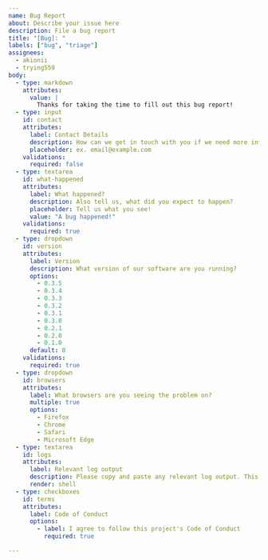 ```yaml
---
name: Bug Report
about: Describe your issue here
description: File a bug report
title: "[Bug]: "
labels: ["bug", "triage"]
assignees:
  - akionii
  - trying559
body:
  - type: markdown
    attributes:
      value: |
        Thanks for taking the time to fill out this bug report!
  - type: input
    id: contact
    attributes:
      label: Contact Details
      description: How can we get in touch with you if we need more info?
      placeholder: ex. email@example.com
    validations:
      required: false
  - type: textarea
    id: what-happened
    attributes:
      label: What happened?
      description: Also tell us, what did you expect to happen?
      placeholder: Tell us what you see!
      value: "A bug happened!"
    validations:
      required: true
  - type: dropdown
    id: version
    attributes:
      label: Version
      description: What version of our software are you running?
      options:
        - 0.3.5
        - 0.3.4
        - 0.3.3
        - 0.3.2
        - 0.3.1
        - 0.3.0
        - 0.2.1
        - 0.2.0
        - 0.1.0 
      default: 0
    validations:
      required: true
  - type: dropdown
    id: browsers
    attributes:
      label: What browsers are you seeing the problem on?
      multiple: true
      options:
        - Firefox
        - Chrome
        - Safari
        - Microsoft Edge
  - type: textarea
    id: logs
    attributes:
      label: Relevant log output
      description: Please copy and paste any relevant log output. This will be automatically formatted into code, so no need for backticks.
      render: shell
  - type: checkboxes
    id: terms
    attributes:
      label: Code of Conduct
      options:
        - label: I agree to follow this project's Code of Conduct
          required: true

---
```

